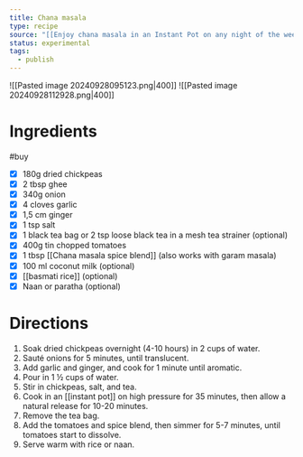 ```yaml
---
title: Chana masala
type: recipe
source: "[[Enjoy chana masala in an Instant Pot on any night of the week]]"
status: experimental
tags:
  - publish
---
```

![[Pasted image 20240928095123.png|400]]
![[Pasted image 20240928112928.png|400]]
# Ingredients
#buy
- [x] 180g dried chickpeas
- [x] 2 tbsp ghee
- [x] 340g onion
- [x] 4 cloves garlic
- [x] 1,5 cm ginger
- [x] 1 tsp salt
- [x] 1 black tea bag or 2 tsp loose black tea in a mesh tea strainer (optional)
- [x] 400g tin chopped tomatoes
- [x] 1 tbsp [[Chana masala spice blend]] (also works with garam masala)
- [x] 100 ml coconut milk (optional)
- [x] [[basmati rice]] (optional)
- [x] Naan or paratha (optional)
# Directions
1. Soak dried chickpeas overnight (4-10 hours) in 2 cups of water.
2. Sauté onions for 5 minutes, until translucent.
3. Add garlic and ginger, and cook for 1 minute until aromatic.
4. Pour in 1 ½ cups of water.
5. Stir in chickpeas, salt, and tea.
6. Cook in an [[instant pot]] on high pressure for 35 minutes, then allow a natural release for 10-20 minutes.
7. Remove the tea bag.
8. Add the tomatoes and spice blend, then simmer for 5-7 minutes, until tomatoes start to dissolve.
10. Serve warm with rice or naan.